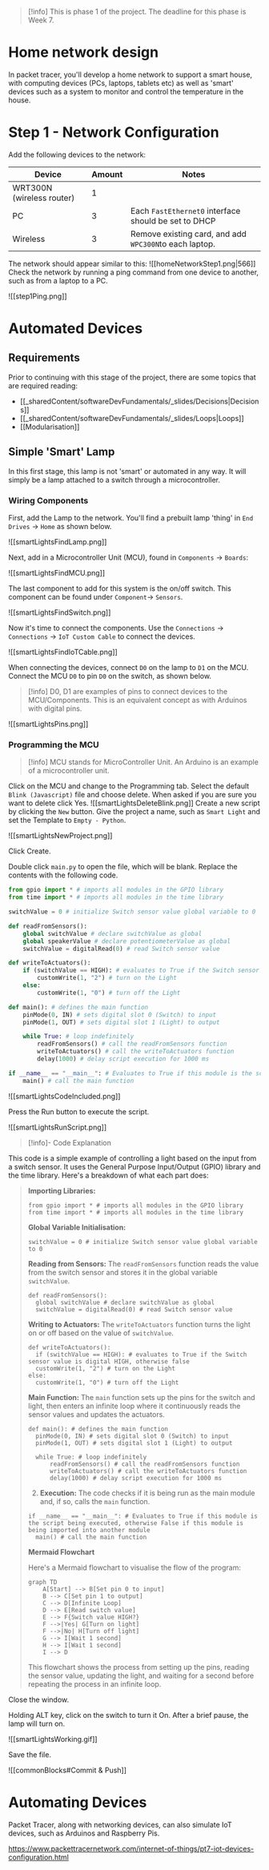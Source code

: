 > [!info] This is phase 1 of the project. The deadline for this phase is Week 7.

# Home network design

In packet tracer, you'll develop a home network to support a smart house, with computing devices (PCs, laptops, tablets etc) as well as 'smart' devices such as a system to monitor and control the temperature in the house.

# Step 1 - Network Configuration

Add the following devices to the network:


| Device                    | Amount | Notes                                                  |
| ------------------------- | ------ | ------------------------------------------------------ |
| WRT300N (wireless router) | 1      |                                                        |
| PC                        | 3      | Each `FastEthernet0` interface should be set to DHCP   |
| Wireless                  | 3      | Remove existing card, and add `WPC300N`to each laptop. |
 
 The network should appear similar to this:
 ![[homeNetworkStep1.png|566]]
Check the network by running a ping command from one device to another, such as from a laptop to a PC.

![[step1Ping.png]]

# Automated Devices

## Requirements

Prior to continuing with this stage of the project, there are some topics that are required reading:

- [[_sharedContent/softwareDevFundamentals/_slides/Decisions|Decisions]]
- [[_sharedContent/softwareDevFundamentals/_slides/Loops|Loops]]
- [[Modularisation]]

## Simple 'Smart' Lamp

In this first stage, this lamp is not 'smart' or automated in any way. It will simply be a lamp attached to a switch through a microcontroller.

### Wiring Components


First, add the Lamp to the network. You'll find a prebuilt lamp 'thing' in `End Drives` -> `Home` as shown below.

![[smartLightsFindLamp.png]]

Next, add in a Microcontroller Unit (MCU), found in `Components` -> `Boards`:

![[smartLightsFindMCU.png]]

The last component to add for this system is the on/off switch. This component can be found under `Component`-> `Sensors`.

![[smartLightsFindSwitch.png]]

Now it's time to connect the components. Use the `Connections` -> `Connections` -> `IoT Custom Cable` to connect the devices.

![[smartLightsFindIoTCable.png]]

When connecting the devices, connect `D0` on the lamp to `D1` on the MCU. Connect the MCU `D0` to pin `D0` on the switch, as shown below.

> [!info] D0, D1 are examples of pins to connect devices to the MCU/Components. This is an equivalent concept as with Arduinos with digital pins.

![[smartLightsPins.png]]


### Programming the MCU

> [!info] MCU stands for MicroController Unit. An Arduino is an example of a microcontroller unit.

Click on the MCU and change to the Programming tab. Select the default `Blink (Javascript)` file and choose delete. When asked if you are sure you want to delete click Yes.
![[smartLightsDeleteBlink.png]]
Create a new script by clicking the `New` button. Give the project a name, such as `Smart Light` and set the Template to `Empty - Python`. 

![[smartLightsNewProject.png]]

Click Create.

Double click `main.py` to open the file, which will be blank. Replace the contents with the following code.

```python
from gpio import * # imports all modules in the GPIO library
from time import * # imports all modules in the time library

switchValue = 0 # initialize Switch sensor value global variable to 0

def readFromSensors():
	global switchValue # declare switchValue as global
	global speakerValue # declare potentiometerValue as global
	switchValue = digitalRead(0) # read Switch sensor value

def writeToActuators():
	if (switchValue == HIGH): # evaluates to True if the Switch sensor value is digital HIGH, otherwise false
		customWrite(1, "2") # turn on the Light
	else:
		customWrite(1, "0") # turn off the Light

def main(): # defines the main function
	pinMode(0, IN) # sets digital slot 0 (Switch) to input
	pinMode(1, OUT) # sets digital slot 1 (Light) to output

	while True: # loop indefinitely
		readFromSensors() # call the readFromSensors function
		writeToActuators() # call the writeToActuators function
		delay(1000) # delay script execution for 1000 ms

if __name__ == "__main__": # Evaluates to True if this module is the script being executed, otherwise False if this module is being imported into another module
	main() # call the main function
```

![[smartLightsCodeIncluded.png]]

Press the Run button to execute the script.

![[smartLightsRunScript.png]]

> [!info]- Code Explanation
> 
This code is a simple example of controlling a light based on the input from a switch sensor. It uses the General Purpose Input/Output (GPIO) library and the time library. Here's a breakdown of what each part does:
> 
>  **Importing Libraries:**
> ```
> from gpio import * # imports all modules in the GPIO library
> from time import * # imports all modules in the time library
> ```
> 
> **Global Variable Initialisation:**
> 
> ```
> switchValue = 0 # initialize Switch sensor value global variable to 0
> ```
> **Reading from Sensors:** The `readFromSensors` function reads the value from the switch sensor and stores it in the global variable `switchValue`.
> ```
> def readFromSensors():
> 	global switchValue # declare switchValue as global
> 	switchValue = digitalRead(0) # read Switch sensor value
> ```
> **Writing to Actuators:** The `writeToActuators` function turns the light on or off based on the value of `switchValue`.
> ```
> def writeToActuators():
> 	if (switchValue == HIGH): # evaluates to True if the Switch sensor value is digital HIGH, otherwise false
> 	customWrite(1, "2") # turn on the Light
> else:
> 	customWrite(1, "0") # turn off the Light
> ```
> 
> **Main Function:** The `main` function sets up the pins for the switch and light, then enters an infinite loop where it continuously reads the sensor values and updates the actuators.
> 
> ```
> def main(): # defines the main function
> 	pinMode(0, IN) # sets digital slot 0 (Switch) to input
> 	pinMode(1, OUT) # sets digital slot 1 (Light) to output
> 
> 	while True: # loop indefinitely
> 		readFromSensors() # call the readFromSensors function
> 		writeToActuators() # call the writeToActuators function
> 		delay(1000) # delay script execution for 1000 ms
> ```
>     
> 2. **Execution:** The code checks if it is being run as the main module and, if so, calls the `main` function.
> 
> ```
> if __name__ == "__main__": # Evaluates to True if this module is the script being executed, otherwise False if this module is being imported into another module
> 	main() # call the main function
> ```
> 
> **Mermaid Flowchart**
> 
> Here's a Mermaid flowchart to visualise the flow of the program:
> 
> ```mermaid
> graph TD
>     A[Start] --> B[Set pin 0 to input]
>     B --> C[Set pin 1 to output]
>     C --> D[Infinite Loop]
>     D --> E[Read switch value]
>     E --> F{Switch value HIGH?}
>     F -->|Yes| G[Turn on light]
>     F -->|No| H[Turn off light]
>     G --> I[Wait 1 second]
>     H --> I[Wait 1 second]
>     I --> D
> ```
> 
> This flowchart shows the process from setting up the pins, reading the sensor value, updating the light, and waiting for a second before repeating the process in an infinite loop.


Close the window.

Holding ALT key, click on the switch to turn it On. After a brief pause, the lamp will turn on.

![[smartLightsWorking.gif]]

Save the file.

![[commonBlocks#Commit & Push]]

# Automating Devices

Packet Tracer, along with networking devices, can also simulate IoT devices, such as Arduinos and Raspberry Pis.

https://www.packettracernetwork.com/internet-of-things/pt7-iot-devices-configuration.html

